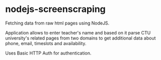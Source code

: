 # nodejs-screenscraping
Fetching data from raw html pages using NodeJS.

Application allows to enter teacher's name and based on it parse CTU university's related pages from two domains to get additional data about phone, email, timeslots and availability.

Uses Basic HTTP Auth for authentication.
